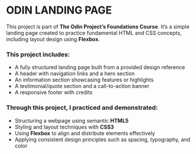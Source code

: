 # ODIN LANDING PAGE

This project is part of **The Odin Project’s Foundations Course**.
It’s a simple landing page created to practice fundamental HTML and CSS concepts, including layout design using **Flexbox**.

### This project includes:

- A fully structured landing page built from a provided design reference
- A header with navigation links and a hero section
- An information section showcasing features or highlights
- A testimonial/quote section and a call-to-action banner
- A responsive footer with credits

### Through this project, I practiced and demonstrated:

- Structuring a webpage using semantic **HTML5**
- Styling and layout techniques with **CSS3**
- Using **Flexbox** to align and distribute elements effectively
- Applying consistent design principles such as spacing, typography, and color